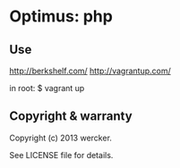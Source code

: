 Optimus: php
================

Use
----------
http://berkshelf.com/
http://vagrantup.com/

in root:
$ vagrant up

Copyright & warranty
-----------
  Copyright (c) 2013 wercker.

  See LICENSE file for details.
